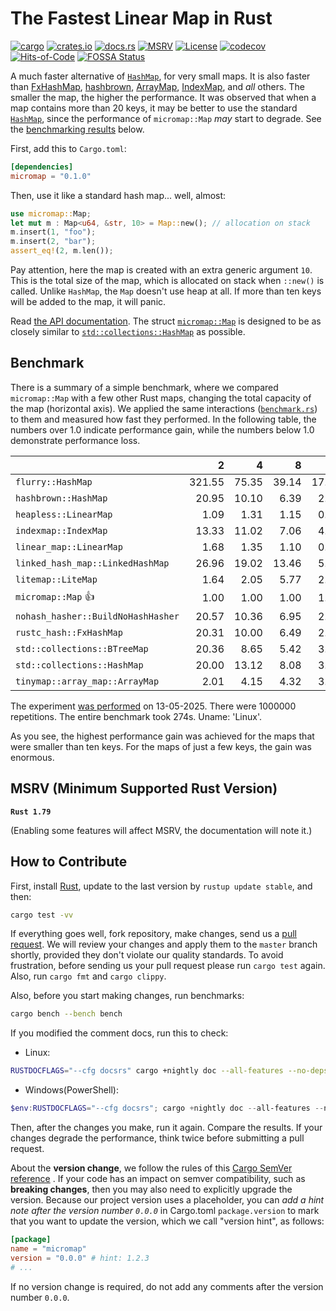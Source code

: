 # The Fastest Linear Map in Rust

[![cargo](https://github.com/yegor256/micromap/actions/workflows/cargo.yml/badge.svg)](https://github.com/yegor256/micromap/actions/workflows/cargo.yml)
[![crates.io](https://img.shields.io/crates/v/micromap.svg)](https://crates.io/crates/micromap)
[![docs.rs](https://img.shields.io/docsrs/micromap)](https://docs.rs/micromap/latest/micromap/)
[![MSRV](https://img.shields.io/badge/MSRV-1.79-ffc832)](https://blog.rust-lang.org/2024/06/13/Rust-1.79.0.html)
[![License](https://img.shields.io/badge/license-MIT-green.svg)](https://github.com/yegor256/micromap/blob/master/LICENSE.txt)
[![codecov](https://codecov.io/gh/yegor256/micromap/branch/master/graph/badge.svg)](https://codecov.io/gh/yegor256/micromap)
[![Hits-of-Code](https://hitsofcode.com/github/yegor256/micromap)](https://hitsofcode.com/view/github/yegor256/micromap)
[![FOSSA Status](https://app.fossa.com/api/projects/git%2Bgithub.com%2Fyegor256%2Fmicromap.svg?type=shield&issueType=license)](https://app.fossa.com/projects/git%2Bgithub.com%2Fyegor256%2Fmicromap?ref=badge_shield&issueType=license)

A much faster alternative of
[`HashMap`](https://doc.rust-lang.org/std/collections/struct.HashMap.html),
for very small maps.
It is also faster than
[FxHashMap](https://github.com/rust-lang/rustc-hash),
[hashbrown](https://github.com/rust-lang/hashbrown),
[ArrayMap](https://github.com/robjtede/tinymap),
[IndexMap](https://crates.io/crates/indexmap),
and _all_ others.
The smaller the map, the higher the performance.
It was observed that when a map contains more than 20 keys,
it may be better to use the standard
[`HashMap`](https://doc.rust-lang.org/std/collections/struct.HashMap.html),
since the performance of `micromap::Map` _may_ start to degrade.
See the [benchmarking results](#benchmark) below.

First, add this to `Cargo.toml`:

```toml
[dependencies]
micromap = "0.1.0"
```

Then, use it like a standard hash map... well, almost:

```rust
use micromap::Map;
let mut m : Map<u64, &str, 10> = Map::new(); // allocation on stack
m.insert(1, "foo");
m.insert(2, "bar");
assert_eq!(2, m.len());
```

Pay attention, here the map is created with an extra generic argument `10`.
This is the total size of the map, which is allocated on stack when `::new()`
is called. Unlike `HashMap`, the `Map` doesn't use heap at all. If more than
ten keys will be added to the map, it will panic.

Read [the API documentation](https://docs.rs/micromap/latest/micromap/).
The struct
[`micromap::Map`](https://docs.rs/micromap/latest/micromap/struct.Map.html)
is designed to be as closely similar to
[`std::collections::HashMap`][std] as possible.

## Benchmark

There is a summary of a simple benchmark, where we compared `micromap::Map` with
a few other Rust maps, changing the total capacity of the map (horizontal axis).
We applied the same interactions
([`benchmark.rs`][rs])
to them and measured how fast they performed. In the following table,
the numbers over 1.0 indicate performance gain,
while the numbers below 1.0 demonstrate performance loss.

<!-- benchmark -->
| | 2 | 4 | 8 | 16 | 32 | 64 | 128 |
| --- | --: | --: | --: | --: | --: | --: | --: |
| `flurry::HashMap` | 321.55 | 75.35 | 39.14 | 17.77 | 10.69 | 5.04 | 3.20 |
| `hashbrown::HashMap` | 20.95 | 10.10 | 6.39 | 2.63 | 1.43 | 0.66 | 0.32 |
| `heapless::LinearMap` | 1.09 | 1.31 | 1.15 | 0.98 | 1.18 | 1.31 | 0.97 |
| `indexmap::IndexMap` | 13.33 | 11.02 | 7.06 | 4.75 | 2.03 | 0.96 | 0.49 |
| `linear_map::LinearMap` | 1.68 | 1.35 | 1.10 | 0.81 | 1.00 | 0.93 | 0.99 |
| `linked_hash_map::LinkedHashMap` | 26.96 | 19.02 | 13.46 | 5.56 | 3.14 | 1.53 | 0.86 |
| `litemap::LiteMap` | 1.64 | 2.05 | 5.77 | 2.71 | 2.00 | 0.96 | 0.58 |
| `micromap::Map` 👍 | 1.00 | 1.00 | 1.00 | 1.00 | 1.00 | 1.00 | 1.00 |
| `nohash_hasher::BuildNoHashHasher` | 20.57 | 10.36 | 6.95 | 2.44 | 1.38 | 0.65 | 0.35 |
| `rustc_hash::FxHashMap` | 20.31 | 10.00 | 6.49 | 2.42 | 1.18 | 0.61 | 0.32 |
| `std::collections::BTreeMap` | 20.36 | 8.65 | 5.42 | 3.38 | 2.59 | 1.13 | 0.68 |
| `std::collections::HashMap` | 20.00 | 13.12 | 8.08 | 3.93 | 2.26 | 1.15 | 0.56 |
| `tinymap::array_map::ArrayMap` | 2.01 | 4.15 | 4.32 | 3.93 | 3.99 | 4.43 | 4.34 |

The experiment [was performed][action] on 13-05-2025.
There were 1000000 repetitions.
The entire benchmark took 274s.
Uname: 'Linux'.

<!-- benchmark -->

As you see, the highest performance gain was achieved for the maps that
were smaller than ten keys.
For the maps of just a few keys, the gain was enormous.

## MSRV (Minimum Supported Rust Version)

**`Rust 1.79`**

(Enabling some features will affect MSRV, the documentation will note it.)

## How to Contribute

First, install [Rust](https://www.rust-lang.org/tools/install), update to the
last version by `rustup update stable`, and then:

```bash
cargo test -vv
```

If everything goes well, fork repository, make changes, send us a
[pull request](https://www.yegor256.com/2014/04/15/github-guidelines.html).
We will review your changes and apply them to the `master` branch shortly,
provided they don't violate our quality standards. To avoid frustration,
before sending us your pull request please run `cargo test` again. Also,
run `cargo fmt` and `cargo clippy`.

Also, before you start making changes, run benchmarks:

```bash
cargo bench --bench bench
```

If you modified the comment docs, run this to check:

* Linux:

```bash
RUSTDOCFLAGS="--cfg docsrs" cargo +nightly doc --all-features --no-deps
```

* Windows(PowerShell):

```PowerShell
$env:RUSTDOCFLAGS="--cfg docsrs"; cargo +nightly doc --all-features --no-deps --open; Remove-Item Env:\RUSTDOCFLAGS
```

Then, after the changes you make, run it again. Compare the results.
If your changes degrade the performance, think twice before submitting a pull request.

About the **version change**, we follow the rules of this
[Cargo SemVer reference](https://doc.rust-lang.org/cargo/reference/semver.html)
. If your code has an impact on semver compatibility, such as
**breaking changes**, then you may also need to explicitly upgrade the version.
Because our project version uses a placeholder, you can
_add a hint note after the version number `0.0.0`_ in Cargo.toml
`package.version` to mark that you want to update the version, which we call
"version hint", as follows:

```toml
[package]
name = "micromap"
version = "0.0.0" # hint: 1.2.3
# ...
```

If no version change is required, do not add any comments after the version
number `0.0.0`.

[std]: https://doc.rust-lang.org/std/collections/struct.HashMap.html
[rs]: https://github.com/yegor256/micromap/blob/master/tests/benchmark.rs
[action]: https://github.com/yegor256/micromap/actions/workflows/benchmark.yml
